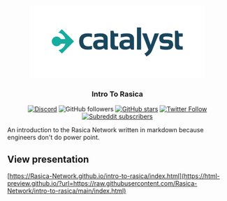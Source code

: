 <div align="center">
  <img alt="ReDoc logo" src="https://raw.githubusercontent.com/Rasica-Network/Community/master/media-pack/logo.png" width="400px" />

  ### Intro To Rasica

[![Discord](https://img.shields.io/discord/629667101774446593?color=blueviolet&label=discord)](https://discord.gg/anTP7xm)
![GitHub followers](https://img.shields.io/github/followers/Rasica-Network?style=social)
[![GitHub stars](https://img.shields.io/github/stars/Rasica-Network/community?style=social)](https://github.com/Rasica-Network/protocol-protobuffs/stargazers)
[![Twitter Follow](https://img.shields.io/twitter/follow/Rasica-Network?style=social)](https://twitter.com/Rasica-Network)
[![Subreddit subscribers](https://img.shields.io/reddit/subreddit-subscribers/Rasica-Network?style=social)](https://reddit.com/r/Rasica-Network)
</div>

An introduction to the Rasica Network written in markdown because engineers don't do power point.

## View presentation
[https://Rasica-Network.github.io/intro-to-rasica/index.html](https://html-preview.github.io/?url=https://raw.githubusercontent.com/Rasica-Network/intro-to-rasica/main/index.html)
